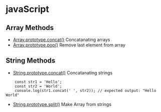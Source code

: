 # javaScript

## Array Methods

- [Array.prototype.concat()](./Array.prototype.Methods/Array.concat-NA.html) Concatanating arrays
- [Array.prototype.pop()](./Array.prototype.Methods/Array.pop-M.html) Remove last element from array

## String Methods

- [String.prototype.concat()](./String.prototype.Methods/String.concat-NS.html) Concatanating strings

```
    const str1 = 'Hello';
    const str2 = 'World';
    console.log(str1.concat(' ', str2)); // expected output: "Hello World"
```

- [String.prototype.split()](./String.prototype.Methods/String.split-NA.html) Make Array from strings
